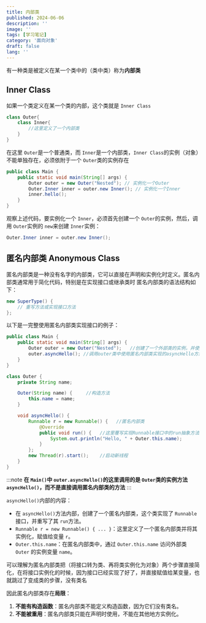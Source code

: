 ```yaml
---
title: 内部类
published: 2024-06-06
description: ''
image: ''
tags: [学习笔记]
category: '面向对象'
draft: false 
lang: ''
---
```

有一种类是被定义在某一个类中的（类中类）称为**内部类**

## **Inner Class**

如果一个类定义在某一个类的内部，这个类就是 `Inner Class`

```java
class Outer{
    class Inner{
        //这里定义了一个内部类
    }
}
```

在这里 `Outer`是一个普通类，而 `Inner`是一个内部类，`Inner Class`的实例（对象）不能单独存在，必须依附于一个 `Outer`类的实例存在

```java
public class Main {
    public static void main(String[] args) {
        Outer outer = new Outer("Nested"); // 实例化一个Outer
        Outer.Inner inner = outer.new Inner(); // 实例化一个Inner
        inner.hello();
    }
}
```

观察上述代码，要实例化一个 `Inner`，必须首先创建一个 `Outer`的实例，然后，调用 `Outer`实例的 `new`来创建 `Inner`实例：

```java
Outer.Inner inner = outer.new Inner();
```

## **匿名内部类 Anonymous Class**

匿名内部类是一种没有名字的内部类，它可以直接在声明和实例化时定义。匿名内部类通常用于简化代码，特别是在实现接口或继承类时
匿名内部类的语法结构如下：

```java
new SuperType() {
    // 重写方法或实现接口方法
};
```

以下是一完整使用匿名内部类实现接口的例子：

```java
public class Main {
    public static void main(String[] args) {
        Outer outer = new Outer("Nested");   //创建了一个外部类的实例，并使用构造函数传入name参数
        outer.asyncHello(); //调用outer类中使用匿名内部类实现的asyncHello方法
    }
}

class Outer {
    private String name;

    Outer(String name) {     //构造方法
        this.name = name;
    }

    void asyncHello() {
        Runnable r = new Runnable() {   //匿名内部类
            @Override
            public void run() {   //这里覆写实现Runnable接口中的run抽象方法
                System.out.println("Hello, " + Outer.this.name);
            }
        };
        new Thread(r).start();    //启动新线程
    }
}
```

:::note
**在 `Main()`中 `outer.asyncHello()`的这里调用的是 `Outer`类的实例方法 `asyncHello()`，而不是直接调用匿名内部类的方法**
:::

`asyncHello()`内部的内容：

- 在 `asyncHello()`方法内部，创建了一个匿名内部类，这个类实现了 `Runnable`接口，并重写了其 `run`方法。
- `Runnable r = new Runnable() { ... }`：这里定义了一个匿名内部类并将其实例化，赋值给变量 `r`。
- `Outer.this.name`：在匿名内部类中，通过 `Outer.this.name` 访问外部类 `Outer` 的实例变量 `name`。

可以理解为匿名内部类把（将接口转为类、再将类实例化为对象）两个步骤直接简化，在将接口实例化的时候，因为接口已经实现了好了，并直接赋值给某变量，也就跳过了变成类的步骤，没有类名

因此匿名内部类存在**局限**：

1. **不能有构造函数**：匿名内部类不能定义构造函数，因为它们没有类名。
2. **不能被重用**：匿名内部类只能在声明时使用，不能在其他地方实例化。
